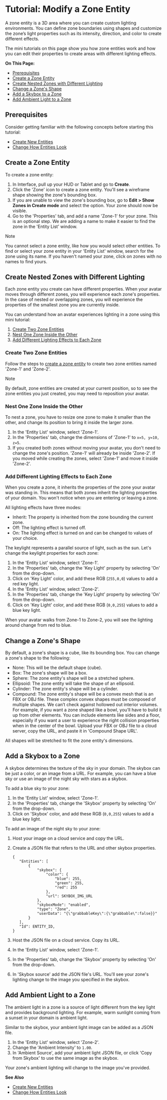 # Tutorial: Modify a Zone Entity

A zone entity is a 3D area where you can create custom lighting environments. You can define zone boundaries using shapes and customize the zone’s light properties such as its intensity, direction, and color to create different effects. 

The mini tutorials on this page show you how zone entities work and how you can edit their properties to create areas with different lighting effects. 

**On This Page:**

- [Prerequisites](#prerequisites)
- [Create a Zone Entity](#create-a-zone-entity)
- [Create Nested Zones with Different Lighting](#create-nested-zones-with-different-lighting)
- [Change a Zone's Shape](#change-a-zones-shape)
- [Add a Skybox to a Zone](#add-a-skybox-to-a-zone)
- [Add Ambient Light to a Zone](#add-ambient-light-to-a-zone)


## Prerequisites

Consider getting familiar with the following concepts before starting this tutorial:

- [Create New Entities](create-entities.html)
- [Change How Entities Look](entity-appearance.html)

## Create a Zone Entity

To create a zone entity:

1. In Interface, pull up your HUD or Tablet and go to **Create**.
2. Click the 'Zone' icon to create a zone entity. You'll see a wireframe shape showing the zone's bounding box. 
3. If you are unable to view the zone's bounding box, go to **Edit > Show Zones in Create mode** and select the option. Your zone should now be visible.
4. Go to the 'Properties' tab, and add a name 'Zone-1' for your zone. This is an optional step. We are adding a name to make it easier to find the zone in the 'Entity List' window. 

<div class="admonition note">
    <p class="admonition-title">Note</p>
    <p>You cannot select a zone entity, like how you would select other entities. To find or select your zone entity in your 'Entity List' window, search for the zone using its name. If you haven't named your zone, click on zones with no names to find yours.</p>
</div>

## Create Nested Zones with Different Lighting

Each zone entity you create can have different properties. When your avatar moves through different zones, you will experience each zone's properties. In the case of nested or overlapping zones, you will experience the properties of the smallest zone you are currently inside.

You can understand how an avatar experiences lighting in a zone using this mini tutorial:
1. [Create Two Zone Entities](#create-two-zone-entities)
2. [Nest One Zone Inside the Other](#nest-one-zone-inside-the-other)
3. [Add Different Lighting Effects to Each Zone](#add-different-lighting-effects-to-each-zone)

### Create Two Zone Entities

Follow the steps to [create a zone entity](#create-a-zone-entity) to create two zone entities named 'Zone-1' and 'Zone-2'.

<div class="admonition note">
    <p class="admonition-title">Note</p>
    <p>By default, zone entities are created at your current position, so to see the zone entities you just created, you may need to reposition your avatar.</p>
</div>

### Nest One Zone Inside the Other

To nest a zone, you have to resize one zone to make it smaller than the other, and change its position to bring it inside the larger zone. 
1. In the 'Entity List' window, select 'Zone-1'.
2. In the 'Properties' tab, change the dimensions of 'Zone-1' to `x=5, y=10, z=5`.
3. If you created both zones without moving your avatar, you don't need to change the zone's position. 'Zone-1' will already be inside 'Zone-2'. If you moved while creating the zones, select 'Zone-1' and move it inside 'Zone-2'.

### Add Different Lighting Effects to Each Zone

When you create a zone, it inherits the properties of the zone your avatar was standing in. This means that both zones inherit the lighting properties of your domain. You won't notice when you are entering or leaving a zone. 

All lighting effects have three modes:

+ Inherit: The property is inherited from the zone bounding the current zone.
+ Off: The lighting effect is turned off.
+ On: The lighting effect is turned on and can be changed to values of your choice. 

The keylight represents a parallel source of light, such as the sun. Let's change the keylight properties for each zone:

1. In the 'Entity List' window, select 'Zone-1'.
2. In the 'Properties' tab, change the 'Key Light' property by selecting 'On' from the drop-down.
3. Click on 'Key Light' color, and add these RGB (`255,0,0`) values to add a red key light. 
4. In the 'Entity List' window, select 'Zone-2'.
5. In the 'Properties' tab, change the 'Key Light' property by selecting 'On' from the drop-down.
6. Click on 'Key Light' color, and add these RGB (`0,0,255`) values to add a blue key light. 

When your avatar walks from Zone-1 to Zone-2, you will see the lighting around change from red to blue. 

## Change a Zone's Shape

By default, a zone's shape is a cube, like its bounding box. You can change a zone's shape to the following:

+ None: This will be the default shape (cube).
+ Box: The zone's shape will be a box. 
+ Sphere: The zone entity's shape will be a stretched sphere.
+ Ellipsoid: The zone entity will take the shape of an ellipsoid.
+ Cylinder: The zone entity's shape will be a cylinder. 
+ Compound: The zone entity's shape will be a convex mesh that is an FBX or OBJ file. These complex convex shapes must be composed of multiple shapes. We can’t check against hollowed out interior volumes. For example, if you want a zone shaped like a bowl, you’ll have to build it up from other elements. You can include elements like sides and a floor, especially if you want a user to experience the right collision properties when in the center of the bowl. Upload your FBX or OBJ file to a cloud server, copy the URL, and paste it in 'Compound Shape URL'. 

All shapes will be stretched to fit the zone entity's dimensions.

## Add a Skybox to a Zone

A skybox determines the texture of the sky in your domain. The skybox can be just a color, or an image from a URL. For example, you can have a blue sky or use an image of the night sky with stars as a skybox. 

To add a blue sky to your zone: 
1. In the 'Entity List' window, select 'Zone-1'.
2. In the 'Properties' tab, change the 'Skybox' property by selecting 'On' from the drop-down.
3. Click on 'Skybox' color, and add these RGB (`0,0,255`) values to add a blue key light. 

To add an image of the night sky to your zone:
1. Host your image on a cloud service and copy the URL.
2. Create a JSON file that refers to the URL and other skybox properties.

   ```
   {
      "Entities": [
          {
              "skybox": {
                  "color": {
                      "blue": 255,
                      "green": 255,
                      "red": 255
                  },
                  "url": SKYBOX_IMG_URL
              },
              "skyboxMode": "enabled",
              "type": "Zone",
              "userData": "{\"grabbableKey\":{\"grabbable\":false}}"
          }
      ],
      "Id": ENTITY_ID,
   }
   ```

3. Host the JSON file on a cloud service. Copy its URL.
4. In the 'Entity List' window, select 'Zone-1'.
5. In the 'Properties' tab, change the 'Skybox' property by selecting 'On' from the drop-down.
6. In 'Skybox source' add the JSON file's URL. 
You'll see your zone's lighting change to the image you specified in the skybox.


## Add Ambient Light to a Zone

The ambient light in a zone is a source of light different from the key light and provides background lighting. For example, warm sunlight coming from a sunset in your domain is ambient light. 

Similar to the skybox, your ambient light image can be added as a JSON file.

1. In the 'Entity List' window, select 'Zone-2'.
2. Change the 'Ambient Intensity' to `1.00`. 
3. In 'Ambient Source', add your ambient light JSON file, or click 'Copy from Skybox' to use the same image as the skybox.

Your zone's ambient lighting will change to the image you've provided. 

**See Also**

- [Create New Entities](create-entities.html)
- [Change How Entities Look](entity-appearance.html)